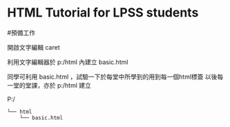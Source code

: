 # HTML Tutorial for LPSS students

#預備工作

開啟文字編輯 caret

利用文字編輯器於 p:/html 內建立 basic.html

同學可利用 basic.html ，試驗一下於每堂中所學到的用到每一個html標簽 以後每一堂的堂課，亦於 p:/html 建立

P:/

    └── html
        └── basic.html
 

